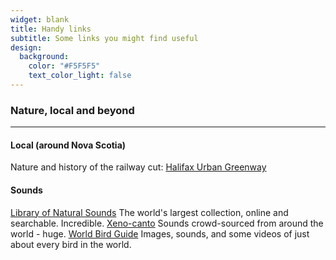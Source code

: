 ```yaml
---
widget: blank
title: Handy links
subtitle: Some links you might find useful
design:
  background:
    color: "#F5F5F5"
    text_color_light: false
---
```


### Nature, local and beyond

------

#### Local (around Nova Scotia)

Nature and history of the railway cut:  [Halifax Urban Greenway](http://halifaxurbangreenway.ca/interpretation.html)

#### Sounds

[Library of Natural Sounds](http://macaulaylibrary.org/) The world's largest collection, online and searchable. Incredible.
[Xeno-canto](http://www.xeno-canto.org/) Sounds crowd-sourced from around the world - huge.
[World Bird Guide](http://www.mangoverde.com/birdsound/) Images, sounds, and some videos of just about every bird in the world.
